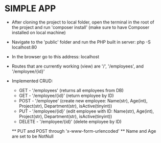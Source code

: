 # SIMPLE APP

- After cloning the project to local folder, open the terminal in the root of the project and run 'composer install' (make sure to have Composer installed on local machine)

- Navigate to the 'public' folder and run the PHP built in server: php -S localhost:80

- In the browser go to this address: localhost

- Routes that are currently working (view) are '/', '/employees', and '/employee/{id}'

- Implemented CRUD:
    - GET   - '/employees'          (returns all employees from DB)
    - GET   - '/employee/{id}'      (return employee by ID)
    - POST  - '/employee'           (create new employee: Name(str), Age(int), Project(str), Department(str), isActive(tinyint))
    - PUT   - '/employee/{id}'      (edit employee with ID: Name(str), Age(int), Project(str), Department(str), isActive(tinyint))
    - DELETE - '/employee/{id}'     (delete employee by ID)
    
    
    ** PUT and POST through 'x-www-form-urlencoded' 
    ** Name and Age are set to be NotNull
